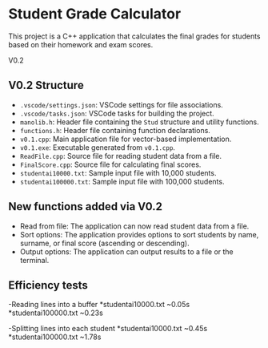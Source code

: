 # Student Grade Calculator

This project is a C++ application that calculates the final grades for students based on their homework and exam scores.

V0.2
## V0.2 Structure

- `.vscode/settings.json`: VSCode settings for file associations.
- `.vscode/tasks.json`: VSCode tasks for building the project.
- `manolib.h`: Header file containing the `Stud` structure and utility functions.
- `functions.h`: Header file containing function declarations.
- `v0.1.cpp`: Main application file for vector-based implementation.
- `v0.1.exe`: Executable generated from `v0.1.cpp`.
- `ReadFile.cpp`: Source file for reading student data from a file.
- `FinalScore.cpp`: Source file for calculating final scores.
- `studentai10000.txt`: Sample input file with 10,000 students.
- `studentai100000.txt`: Sample input file with 100,000 students.

## New functions added via V0.2
- Read from file: The application can now read student data from a file.
- Sort options: The application provides options to sort students by name, surname, or final score (ascending or descending).
- Output options: The application can output results to a file or the terminal.

## Efficiency tests
  -Reading lines into a buffer
    *studentai10000.txt ~0.05s
    *studentai100000.txt ~0.23s
    
  -Splitting lines into each student
    *studentai10000.txt ~0.45s
    *studentai100000.txt ~1.78s
    
